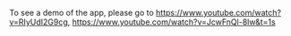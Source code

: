To see a demo of the app, please go to
https://www.youtube.com/watch?v=RIyUdI2G9cg,
https://www.youtube.com/watch?v=JcwFnQl-8lw&t=1s
